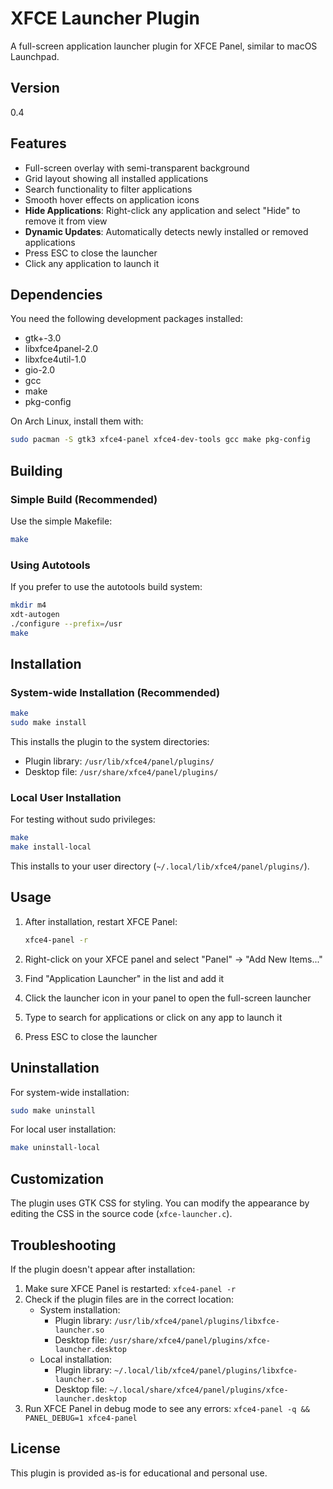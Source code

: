 # XFCE Launcher Plugin

A full-screen application launcher plugin for XFCE Panel, similar to macOS Launchpad.

## Version

0.4

## Features

- Full-screen overlay with semi-transparent background
- Grid layout showing all installed applications
- Search functionality to filter applications
- Smooth hover effects on application icons
- **Hide Applications**: Right-click any application and select "Hide" to remove it from view
- **Dynamic Updates**: Automatically detects newly installed or removed applications
- Press ESC to close the launcher
- Click any application to launch it

## Dependencies

You need the following development packages installed:

- gtk+-3.0
- libxfce4panel-2.0
- libxfce4util-1.0
- gio-2.0
- gcc
- make
- pkg-config

On Arch Linux, install them with:
```bash
sudo pacman -S gtk3 xfce4-panel xfce4-dev-tools gcc make pkg-config
```

## Building

### Simple Build (Recommended)

Use the simple Makefile:

```bash
make
```

### Using Autotools

If you prefer to use the autotools build system:

```bash
mkdir m4
xdt-autogen
./configure --prefix=/usr
make
```

## Installation

### System-wide Installation (Recommended)

```bash
make
sudo make install
```

This installs the plugin to the system directories:
- Plugin library: `/usr/lib/xfce4/panel/plugins/`
- Desktop file: `/usr/share/xfce4/panel/plugins/`

### Local User Installation

For testing without sudo privileges:

```bash
make
make install-local
```

This installs to your user directory (`~/.local/lib/xfce4/panel/plugins/`).

## Usage

1. After installation, restart XFCE Panel:
   ```bash
   xfce4-panel -r
   ```

2. Right-click on your XFCE panel and select "Panel" → "Add New Items..."

3. Find "Application Launcher" in the list and add it

4. Click the launcher icon in your panel to open the full-screen launcher

5. Type to search for applications or click on any app to launch it

6. Press ESC to close the launcher

## Uninstallation

For system-wide installation:
```bash
sudo make uninstall
```

For local user installation:
```bash
make uninstall-local
```

## Customization

The plugin uses GTK CSS for styling. You can modify the appearance by editing the CSS in the source code (`xfce-launcher.c`).

## Troubleshooting

If the plugin doesn't appear after installation:

1. Make sure XFCE Panel is restarted: `xfce4-panel -r`
2. Check if the plugin files are in the correct location:
   - System installation:
     - Plugin library: `/usr/lib/xfce4/panel/plugins/libxfce-launcher.so`
     - Desktop file: `/usr/share/xfce4/panel/plugins/xfce-launcher.desktop`
   - Local installation:
     - Plugin library: `~/.local/lib/xfce4/panel/plugins/libxfce-launcher.so`
     - Desktop file: `~/.local/share/xfce4/panel/plugins/xfce-launcher.desktop`
3. Run XFCE Panel in debug mode to see any errors: `xfce4-panel -q && PANEL_DEBUG=1 xfce4-panel`

## License

This plugin is provided as-is for educational and personal use.
